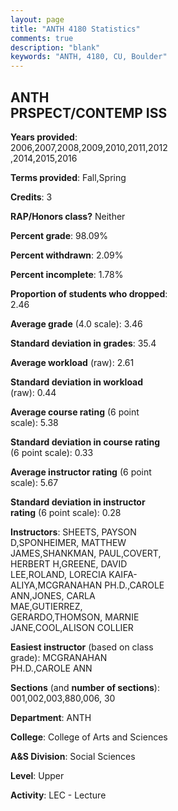 ```yaml
---
layout: page
title: "ANTH 4180 Statistics"
comments: true
description: "blank"
keywords: "ANTH, 4180, CU, Boulder"
--- 
```

<head>
<script src="https://ajax.googleapis.com/ajax/libs/jquery/2.1.3/jquery.min.js"></script>
<script src="https://dl.dropboxusercontent.com/s/pc42nxpaw1ea4o9/highcharts.js?dl=0"></script>
<!-- <script src="../assets/js/highcharts.js"></script> -->
<style type="text/css">@font-face {
	font-family: "Bebas Neue";
	src: url(https://www.filehosting.org/file/details/544349/BebasNeue%20Regular.otf) format("opentype");
	}
	h1.Bebas { 
		font-family: "Bebas Neue", Verdana, Tahoma;
	}
</style>
</head>
<body>
	<div id="container" style="float: right; width: 45%; height: 88%; margin-left: 2.5%; margin-right: 2.5%;"></div>
	<script language="JavaScript">
		$(document).ready(function() {
		var chart = {type: 'column'};
		var title = {text: 'Grade Distribution'};
		var xAxis = {categories: ['A','B','C','D','F'],crosshair: true};
		var yAxis = {min: 0,title: {text: 'Percentage'}};
		var tooltip = {headerFormat: '<center><b><span style="font-size:20px">{point.key}</span></b></center>',
		               pointFormat: '<td style="padding:0"><b>{point.y:.1f}%</b></td>',
		               footerFormat: '</table>',shared: true,useHTML: true};
		var plotOptions = {column: {pointPadding: 0.0,borderWidth: 0}};  
		var credits = {enabled: false};var series= [{name: 'Percent',data: [59.93,31.07,6.07,1.29,1.65,]}];
		var json = {};
		json.chart = chart;
		json.title = title;
		json.tooltip = tooltip;
		json.xAxis = xAxis;
		json.yAxis = yAxis;  
		json.series = series;
		json.plotOptions = plotOptions;  
		json.credits = credits;
		$('#container').highcharts(json);
	});
	</script>
</body>
			   
## ANTH PRSPECT/CONTEMP ISS

**Years provided**: 2006,2007,2008,2009,2010,2011,2012,2014,2015,2016

**Terms provided**: Fall,Spring

**Credits**: 3

**RAP/Honors class?** Neither

**Percent grade**: 98.09%

**Percent withdrawn**: 2.09%

**Percent incomplete**: 1.78%

**Proportion of students who dropped**: 2.46

**Average grade** (4.0 scale): 3.46

**Standard deviation in grades**: 35.4

**Average workload** (raw): 2.61

**Standard deviation in workload** (raw): 0.44

**Average course rating** (6 point scale): 5.38

**Standard deviation in course rating** (6 point scale): 0.33

**Average instructor rating** (6 point scale): 5.67

**Standard deviation in instructor rating** (6 point scale): 0.28

**Instructors**: SHEETS, PAYSON D,SPONHEIMER, MATTHEW JAMES,SHANKMAN, PAUL,COVERT, HERBERT H,GREENE, DAVID LEE,ROLAND, LORECIA KAIFA-ALIYA,MCGRANAHAN PH.D.,CAROLE ANN,JONES, CARLA MAE,GUTIERREZ, GERARDO,THOMSON, MARNIE JANE,COOL,ALISON COLLIER

**Easiest instructor** (based on class grade): MCGRANAHAN PH.D.,CAROLE ANN

**Sections** (and **number of sections**): 001,002,003,880,006, 30

**Department**: ANTH

**College**: College of Arts and Sciences

**A&S Division**: Social Sciences

**Level**: Upper

**Activity**: LEC - Lecture